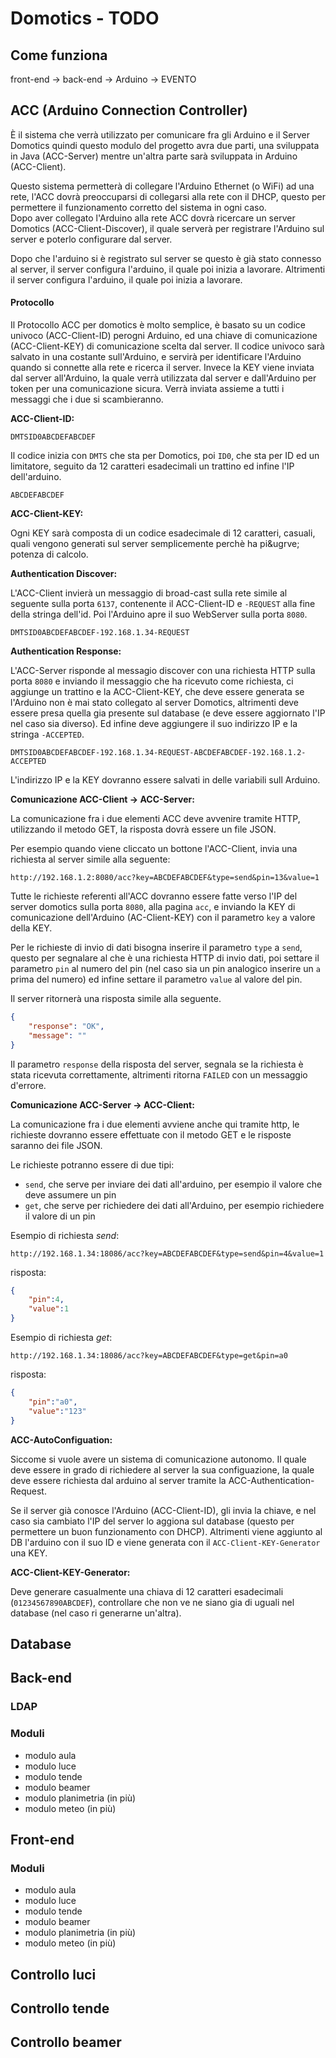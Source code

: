 # Domotics - TODO

## Come funziona

front-end -> back-end -> Arduino -> EVENTO

## ACC (Arduino Connection Controller)

&Egrave; il sistema che verr&agrave; utilizzato per comunicare fra gli Arduino e il Server Domotics
quindi questo modulo del progetto avra due parti, una sviluppata in Java (ACC-Server) mentre
un'altra parte sar&agrave; sviluppata in Arduino (ACC-Client).

Questo sistema permetter&agrave; di collegare l'Arduino Ethernet (o WiFi) ad una rete, l'ACC
dovr&agrave; preoccuparsi di collegarsi alla rete con il DHCP, questo per permettere il funzionamento
corretto del sistema in ogni caso.  
Dopo aver collegato l'Arduino alla rete ACC dovr&agrave; ricercare un server Domotics
(ACC-Client-Discover), il quale server&agrave; per registrare l'Arduino sul server e poterlo
configurare dal server.

Dopo che l'arduino si &egrave; registrato sul server se questo &egrave; gi&agrave; stato connesso al
server, il server configura l'arduino, il quale poi inizia a lavorare. Altrimenti il server
configura l'arduino, il quale poi inizia a lavorare.

#### Protocollo

Il Protocollo ACC per domotics &egrave; molto semplice, &egrave; basato su un codice univoco
(ACC-Client-ID) perogni Arduino, ed una chiave di comunicazione (ACC-Client-KEY) di comunicazione
scelta dal server. Il codice univoco sar&agrave; salvato in una costante sull'Arduino, e
servir&agrave; per identificare l'Arduino quando si connette alla rete e ricerca il server. Invece
la KEY viene inviata dal server all'Arduino, la quale verr&agrave; utilizzata dal server e
dall'Arduino per token per una comunicazione sicura. Verr&agrave; inviata assieme a tutti i messaggi
che i due si scambieranno.

**ACC-Client-ID:**

```
DMTSID0ABCDEFABCDEF
```

Il codice inizia con `DMTS` che sta per Domotics, poi `ID0`, che sta per ID ed un limitatore,
seguito da 12 caratteri esadecimali un trattino ed infine l'IP dell'arduino.

```
ABCDEFABCDEF
```

**ACC-Client-KEY:**

Ogni KEY sar&agrave; composta di un codice esadecimale di 12 caratteri, casuali, quali vengono
generati sul server semplicemente perch&egrave; ha pi&ugrve; potenza di calcolo.

**Authentication Discover:**  

L'ACC-Client invier&agrave; un messaggio di broad-cast sulla rete simile al seguente sulla porta
`6137`, contenente il ACC-Client-ID e `-REQUEST` alla fine della stringa dell'id. Poi l'Arduino
apre il suo WebServer sulla porta `8080`.

```
DMTSID0ABCDEFABCDEF-192.168.1.34-REQUEST
```

**Authentication Response:**

L'ACC-Server risponde al messagio discover con una richiesta HTTP sulla porta `8080` e inviando il
messaggio che ha ricevuto come richiesta, ci aggiunge un trattino e la ACC-Client-KEY, che deve
essere generata se l'Arduino non &egrave; mai stato collegato al server Domotics, altrimenti deve
essere presa quella gia presente sul database (e deve essere aggiornato l'IP nel caso sia diverso).
Ed infine deve aggiungere il suo indirizzo IP e la stringa `-ACCEPTED`.

```
DMTSID0ABCDEFABCDEF-192.168.1.34-REQUEST-ABCDEFABCDEF-192.168.1.2-ACCEPTED
```

L'indirizzo IP e la KEY dovranno essere salvati in delle variabili sull Arduino.

**Comunicazione ACC-Client -> ACC-Server:**

La comunicazione fra i due elementi ACC deve avvenire tramite HTTP, utilizzando il metodo GET, la
risposta dovr&agrave; essere un file JSON.

Per esempio quando viene cliccato un bottone l'ACC-Client, invia una richiesta al server simile alla
seguente:

```
http://192.168.1.2:8080/acc?key=ABCDEFABCDEF&type=send&pin=13&value=1
```

Tutte le richieste referenti all'ACC dovranno essere fatte verso l'IP del server domotics sulla
porta `8080`, alla pagina `acc`, e inviando la KEY di comunicazione dell'Arduino (AC-Client-KEY) con
il parametro `key` a valore della KEY.

Per le richieste di invio di dati bisogna inserire il parametro `type` a `send`, questo per
segnalare al che &egrave; una richiesta HTTP di invio dati, poi settare il parametro `pin` al numero
del pin (nel caso sia un pin analogico inserire un `a` prima del numero) ed infine settare il
parametro `value` al valore del pin.

Il server ritorner&agrave; una risposta simile alla seguente.

```JSON
{
    "response": "OK",
    "message": ""
}
```

Il parametro `response` della risposta del server, segnala se la richiesta &egrave; stata ricevuta
correttamente, altrimenti ritorna `FAILED` con un messaggio d'errore.

**Comunicazione ACC-Server -> ACC-Client:**

La comunicazione fra i due elementi avviene anche qui tramite http, le richieste dovranno essere
effettuate con il metodo GET e le risposte saranno dei file JSON.

Le richieste potranno essere di due tipi:

- `send`, che serve per inviare dei dati all'arduino, per esempio il valore che deve assumere un pin
- `get`, che serve per richiedere dei dati all'Arduino, per esempio richiedere il valore di un pin

Esempio di richiesta _send_:

```
http://192.168.1.34:18086/acc?key=ABCDEFABCDEF&type=send&pin=4&value=1
```

risposta:

```JSON
{
    "pin":4,
    "value":1
}
```

Esempio di richiesta _get_:

```
http://192.168.1.34:18086/acc?key=ABCDEFABCDEF&type=get&pin=a0
```

risposta:

```JSON
{
    "pin":"a0",
    "value":"123"
}
```

**ACC-AutoConfiguation:**

Siccome si vuole avere un sistema di comunicazione autonomo. Il quale deve essere in grado di
richiedere al server la sua configuazione, la quale deve essere richiesta dal arduino al server
tramite la ACC-Authentication-Request.

Se il server gi&agrave; conosce l'Arduino (ACC-Client-ID), gli invia la chiave, e nel caso sia
cambiato l'IP del server lo aggiona sul database (questo per permettere un buon funzionamento con
DHCP). Altrimenti viene aggiunto al DB l'arduino con il suo ID e viene generata con il
`ACC-Client-KEY-Generator` una KEY.

**ACC-Client-KEY-Generator:**

Deve generare casualmente una chiava di 12 caratteri esadecimali (`01234567890ABCDEF`), controllare
che non ve ne siano gia di uguali nel database (nel caso ri generarne un'altra).

## Database

## Back-end

### LDAP

### Moduli

- modulo aula
- modulo luce
- modulo tende
- modulo beamer
- modulo planimetria (in pi&ugrave;)
- modulo meteo (in pi&ugrave;)

## Front-end

### Moduli

- modulo aula
- modulo luce
- modulo tende
- modulo beamer
- modulo planimetria (in pi&ugrave;)
- modulo meteo (in pi&ugrave;)

## Controllo luci

## Controllo tende

## Controllo beamer

